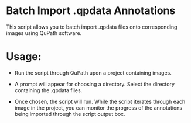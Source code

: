 Batch Import .qpdata Annotations
================================
This script allows you to batch import .qpdata files onto corresponding images using QuPath software.

Usage:
======

* Run the script through QuPath upon a project containing images.

* A prompt will appear for choosing a directory. Select the directory containing the .qpdata files.

* Once chosen, the script will run. 
While the script iterates through each image in the project, you can monitor the progress of the annotations being imported through the script output box.
